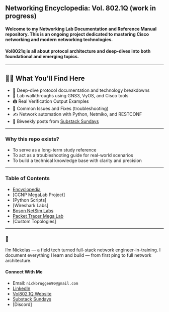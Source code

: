 ## Networking Encyclopedia: Vol. 802.1Q (work in progress)   

#### Welcome to my Networking Lab Documentation and Reference Manual repository. This is an ongoing project dedicated to mastering Cisco networking and modern networking technologies.
#### Vol8021q is all about protocol architecture and deep-dives into both foundational and emerging topics.
---
## 🕵️‍♂️ What You'll Find Here

- 📘 Deep-dive protocol documentation and technology breakdowns
- 🧪 Lab walkthroughs using GNS3, VyOS, and Cisco tools
- 🖨️ Real Verification Output Examples
- 🔐 Common Issues and Fixes (troubleshooting)
- ✍️ Network automation with Python, Netmiko, and RESTCONF
- 📰 Biweekly posts from [Substack Sundays](https://vol8021q.substack.com)
---
### Why this repo exists?
* To serve as a long-term study reference
* To act as a troubleshooting guide for real-world scenarios
* To build a technical knowledge base with clarity and precision
---
### Table of Contents
* [Encyclopedia](https://github.com/nickbruggen90/Network-Notes)
* [CCNP MegaLab Project]
* [Python Scripts]
* [Wireshark Labs]
* [Boson NetSim Labs](https://github.com/nickbruggen90/Boson-Network-Labs)
* [Packet Tracer Mega Lab](https://github.com/nickbruggen90/Packet-Tracer-Mega-Lab)
* [Custom Topologies]
---
### 👋
I’m Nickolas — a field tech turned full-stack network engineer-in-training. I document everything I learn and build — from first ping to full network architecture.
#### Connect With Me
* Email: `nickbruggen90@gmail.com`
* [LinkedIn](https://www.linkedin.com/in/nickbruggen90/)
* [Vol802.1Q Website](https://www.vol8021q.com)
* [Substack Sundays](https://vol8021q.substack.com)
* [Discord]

